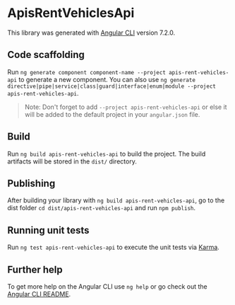 # ApisRentVehiclesApi

This library was generated with [Angular CLI](https://github.com/angular/angular-cli) version 7.2.0.

## Code scaffolding

Run `ng generate component component-name --project apis-rent-vehicles-api` to generate a new component. You can also use `ng generate directive|pipe|service|class|guard|interface|enum|module --project apis-rent-vehicles-api`.

> Note: Don't forget to add `--project apis-rent-vehicles-api` or else it will be added to the default project in your `angular.json` file.

## Build

Run `ng build apis-rent-vehicles-api` to build the project. The build artifacts will be stored in the `dist/` directory.

## Publishing

After building your library with `ng build apis-rent-vehicles-api`, go to the dist folder `cd dist/apis-rent-vehicles-api` and run `npm publish`.

## Running unit tests

Run `ng test apis-rent-vehicles-api` to execute the unit tests via [Karma](https://karma-runner.github.io).

## Further help

To get more help on the Angular CLI use `ng help` or go check out the [Angular CLI README](https://github.com/angular/angular-cli/blob/master/README.md).
